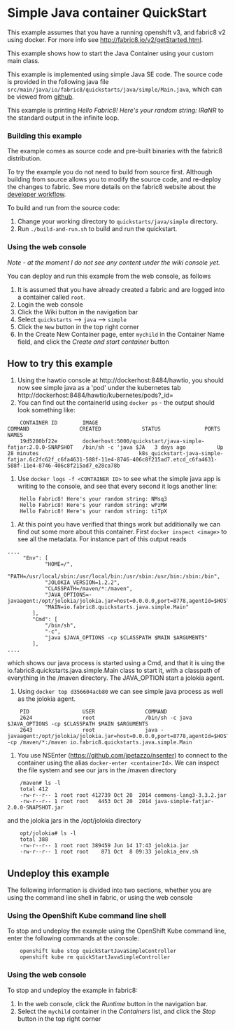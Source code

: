 # Simple Java container QuickStart

This example assumes that you have a running openshift v3, and fabric8 v2 using docker. For more info see http://fabric8.io/v2/getStarted.html.

This example shows how to start the Java Container using your custom main class.

This example is implemented using simple Java SE code. The source code is provided in the following java file `src/main/java/io/fabric8/quickstarts/java/simple/Main.java`, which can be viewed from [github](https://github.com/fabric8io/fabric8/blob/master/quickstarts/java/simple/src/main/java/io/fabric8/quickstarts/java/simple/Main.java).

This example is printing *Hello Fabric8! Here's your random string: lRaNR* to the standard output in the infinite loop.


### Building this example

The example comes as source code and pre-built binaries with the fabric8 distribution. 

To try the example you do not need to build from source first. Although building from source allows you to modify the source code, and re-deploy the changes to fabric. See more details on the fabric8 website about the [developer workflow](http://fabric8.io/gitbook/developer.html).

To build and run from the source code:

1. Change your working directory to `quickstarts/java/simple` directory.
1. Run `./build-and-run.sh` to build and run the quickstart.


### Using the web console

*Note - at the moment I do not see any content under the wiki console yet.*

You can deploy and run this example from the web console, as follows

1. It is assumed that you have already created a fabric and are logged into a container called `root`.
1. Login the web console
1. Click the Wiki button in the navigation bar
1. Select `quickstarts` --> `java` --> `simple`
1. Click the `New` button in the top right corner
1. In the Create New Container page, enter `mychild` in the Container Name field, and click the *Create and start container* button

## How to try this example

1. Using the hawtio console at http://dockerhost:8484/hawtio, you should now see simple java as a 'pod' under the kubernetes tab http://dockerhost:8484/hawtio/kubernetes/pods?_id=
1. You can find out the containerId using `docker ps` - the output should look something like:
```
	CONTAINER ID        IMAGE                                                   COMMAND                CREATED             STATUS              PORTS                    NAMES
	19d5280bf22e        dockerhost:5000/quickstart/java-simple-fatjar:2.0.0-SNAPSHOT   /bin/sh -c 'java $JA   3 days ago          Up 28 minutes                                k8s_quickstart-java-simple-fatjar.6c2fc62f_c6fa4631-588f-11e4-8746-406c8f215ad7.etcd_c6fa4631-588f-11e4-8746-406c8f215ad7_e28ca78b
```
1. Use `docker logs -f <CONTAINER ID>` to see what the simple java app is writing to the console, and
see that every second it logs another line:
```
	Hello Fabric8! Here's your random string: NMsq3
	Hello Fabric8! Here's your random string: wPzMW
	Hello Fabric8! Here's your random string: tiTpX
```
1. At this point you have verified that things work but additionally we can find out some more about this container.
First `docker inspect <image>` to see all the metadata. For instance part of this output reads
```
....
     "Env": [
            "HOME=/",
            "PATH=/usr/local/sbin:/usr/local/bin:/usr/sbin:/usr/bin:/sbin:/bin",
            "JOLOKIA_VERSION=1.2.2",
            "CLASSPATH=/maven/*:/maven",
            "JAVA_OPTIONS=-javaagent:/opt/jolokia/jolokia.jar=host=0.0.0.0,port=8778,agentId=$HOSTNAME",
            "MAIN=io.fabric8.quickstarts.java.simple.Main"
        ],
        "Cmd": [
            "/bin/sh",
            "-c",
            "java $JAVA_OPTIONS -cp $CLASSPATH $MAIN $ARGUMENTS"
        ],
....
```
which shows our java process is started using a Cmd, and that it is uing the io.fabric8.quickstarts.java.simple.Main class to start it, with a classpath of everything in the /maven directory. The JAVA_OPTION start a jolokia agent.

1. Using `docker top d356604acb80` we can see simple java process as well as the jolokia agent.
```
	PID                 USER                COMMAND
	2624                root                /bin/sh -c java $JAVA_OPTIONS -cp $CLASSPATH $MAIN $ARGUMENTS
	2643                root                java -javaagent:/opt/jolokia/jolokia.jar=host=0.0.0.0,port=8778,agentId=$HOSTNAME -cp /maven/*:/maven io.fabric8.quickstarts.java.simple.Main
```
1. You use NSEnter (https://github.com/jpetazzo/nsenter) to connect to the container using the alias `docker-enter <containerId>`. We can inspect the file system and see our jars in the /maven directory 
```
	/maven# ls -l
	total 412
	-rw-r--r-- 1 root root 412739 Oct 20  2014 commons-lang3-3.3.2.jar
	-rw-r--r-- 1 root root   4453 Oct 20  2014 java-simple-fatjar-2.0.0-SNAPSHOT.jar
```
and the jolokia jars in the /opt/jolokia directory
```
	opt/jolokia# ls -l
	total 388
	-rw-r--r-- 1 root root 389459 Jun 14 17:43 jolokia.jar
	-rw-r--r-- 1 root root    871 Oct  8 09:33 jolokia_env.sh
```

## Undeploy this example

The following information is divided into two sections, whether you are using the command line shell in fabric, or using the web console

### Using the OpenShift Kube command line shell

To stop and undeploy the example using the OpenShift Kube command line, enter the following commands at the console:

        openshift kube stop quickStartJavaSimpleController
        openshift kube rm quickStartJavaSimpleController

### Using the web console

To stop and undeploy the example in fabric8:

1. In the web console, click the *Runtime* button in the navigation bar.
1. Select the `mychild` container in the *Containers* list, and click the *Stop* button in the top right corner
